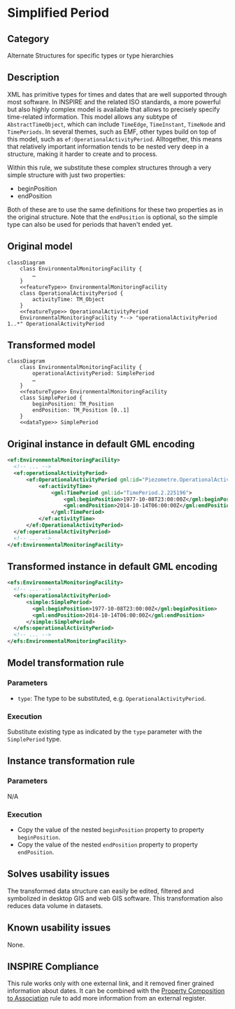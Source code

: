 # Simplified Period

## Category

Alternate Structures for specific types or type hierarchies

## Description

XML has primitive types for times and dates that are well supported
through most software. In INSPIRE and the related ISO standards, a more
powerful but also highly complex model is available that allows to
precisely specify time-related information. This model allows any
subtype of `AbstractTimeObject`, which can include `TimeEdge`,
`TimeInstant`, `TimeNode` and `TimePeriods`. In several themes, such as
EMF, other types build on top of this model, such as
`ef:OperationalActivityPeriod`. Alltogether, this means that relatively
important information tends to be nested very deep in a structure,
making it harder to create and to process.

Within this rule, we substitute these complex structures through a very
simple structure with just two properties:

- beginPosition
- endPosition

Both of these are to use the same definitions for these two properties
as in the original structure. Note that the `endPosition` is optional,
so the simple type can also be used for periods that haven't ended yet.

## Original model

```mermaid
classDiagram
    class EnvironmentalMonitoringFacility {
        …
    }
    <<featureType>> EnvironmentalMonitoringFacility
    class OperationalActivityPeriod {
        activityTime: TM_Object
    }
    <<featureType>> OperationalActivityPeriod
    EnvironmentalMonitoringFacility *--> "operationalActivityPeriod 1..*" OperationalActivityPeriod
```

## Transformed model

```mermaid
classDiagram
    class EnvironmentalMonitoringFacility {
        operationalActivityPeriod: SimplePeriod
        …
    }
    <<featureType>> EnvironmentalMonitoringFacility
    class SimplePeriod {
        beginPosition: TM_Position
        endPosition: TM_Position [0..1]
    }
    <<dataType>> SimplePeriod
```

## Original instance in default GML encoding

```xml
<ef:EnvironmentalMonitoringFacility>
  <!-- ... -->
  <ef:operationalActivityPeriod>
      <ef:OperationalActivityPeriod gml:id="Piezometre.OperationalActivityPeriod.2.06512X0037-STREMY">
          <ef:activityTime>
              <gml:TimePeriod gml:id="TimePeriod.2.225196">
                  <gml:beginPosition>1977-10-08T23:00:00Z</gml:beginPosition>
                  <gml:endPosition>2014-10-14T06:00:00Z</gml:endPosition>
              </gml:TimePeriod>
          </ef:activityTime>
      </ef:OperationalActivityPeriod>
  </ef:operationalActivityPeriod>
  <!-- ... -->
</ef:EnvironmentalMonitoringFacility>
```
   
## Transformed instance in default GML encoding

```xml
<efs:EnvironmentalMonitoringFacility>
  <!-- ... -->
  <efs:operationalActivityPeriod>
      <simple:SimplePeriod>
        <gml:beginPosition>1977-10-08T23:00:00Z</gml:beginPosition>
        <gml:endPosition>2014-10-14T06:00:00Z</gml:endPosition>
      </simple:SimplePeriod>
  </efs:operationalActivityPeriod>
  <!-- ... -->
</efs:EnvironmentalMonitoringFacility>
``` 

## Model transformation rule

### Parameters

- `type`: The type to be substituted, e.g. `OperationalActivityPeriod`.

### Execution

Substitute existing type as indicated by the `type` parameter with the
`SimplePeriod` type.

## Instance transformation rule

### Parameters

N/A

### Execution

- Copy the value of the nested `beginPosition` property to property
  `beginPosition`.
- Copy the value of the nested `endPosition` property to property 
`endPosition`.

## Solves usability issues

The transformed data structure can easily be edited, filtered and symbolized in desktop GIS and web GIS software. This transformation also reduces data volume in datasets.

## Known usability issues

None.

## INSPIRE Compliance

This rule works only with one external link, and it removed finer grained information about dates. It can be combined with the [Property Composition to Association](./PropertyByReferenceOnly.md) rule to add more information from an external register.
